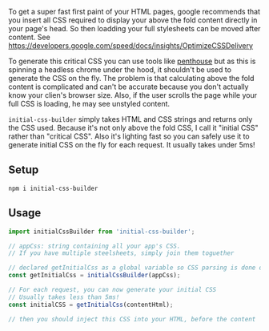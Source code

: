 To get a super fast first paint of your HTML pages, google recommends that you insert all CSS required to display your above the fold content directly in your page's head. So then loadding your full stylesheets can be moved after content. See https://developers.google.com/speed/docs/insights/OptimizeCSSDelivery

To generate this critical CSS you can use tools like [penthouse](https://github.com/pocketjoso/penthouse) but as this is spinning a headless chrome under the hood, it shouldn't be used to generate the CSS on the fly. The problem is that calculating above the fold content is complicated and can't be accurate because you don't actually know your clien's browser size. Also, if the user scrolls the page while your full CSS is loading, he may see unstyled content.

`initial-css-builder` simply takes HTML and CSS strings and returns only the CSS used. Because it's not only above the fold CSS, I call it "initial CSS" rather than "critical CSS". Also it's lighting fast so you can safely use it to generate initial CSS on the fly for each request. It usually takes under 5ms!

## Setup

```
npm i initial-css-builder
```

## Usage

```js
import initialCssBuilder from 'initial-css-builder';

// appCss: string containing all your app's CSS.
// If you have multiple steelsheets, simply join them toguether

// declared getInitialCss as a global variable so CSS parsing is done only once
const getInitialCss = initialCssBuilder(appCss);

// For each request, you can now generate your initial CSS
// Usually takes less than 5ms!
const initialCSS = getInitialCss(contentHtml);

// then you should inject this CSS into your HTML, before the content
```
